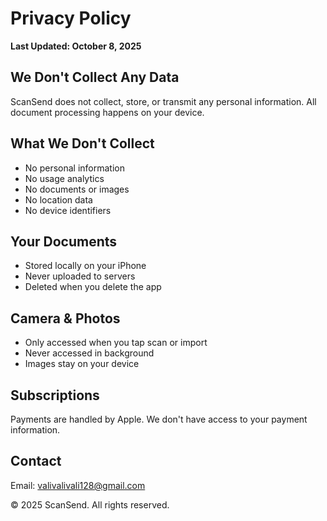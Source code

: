 # Privacy Policy

**Last Updated: October 8, 2025**

## We Don't Collect Any Data

ScanSend does not collect, store, or transmit any personal information. All document processing happens on your device.

## What We Don't Collect

- No personal information
- No usage analytics  
- No documents or images
- No location data
- No device identifiers

## Your Documents

- Stored locally on your iPhone
- Never uploaded to servers
- Deleted when you delete the app

## Camera & Photos

- Only accessed when you tap scan or import
- Never accessed in background
- Images stay on your device

## Subscriptions

Payments are handled by Apple. We don't have access to your payment information.

## Contact

Email: valivalivali128@gmail.com

© 2025 ScanSend. All rights reserved.
